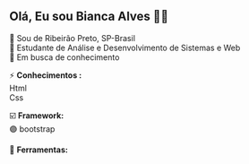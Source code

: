 ## Olá, Eu sou Bianca Alves :woman_technologist:

:pushpin: Sou de Ribeirão Preto, SP-Brasil  <br />
:blue_book: Estudante de Análise e Desenvolvimento de Sistemas e Web <br />
:mag_right: Em busca de conhecimento <br />




⚡  **Conhecimentos :** <br />
   Html <br />
   Css <br />
   
  :ballot_box_with_check: **Framework:** <br />
     :purple_circle: bootstrap <br />


 🧰  **Ferramentas:** <br />

